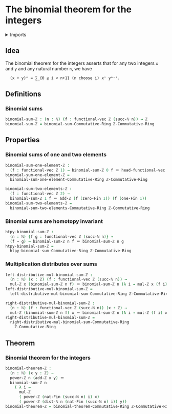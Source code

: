 # The binomial theorem for the integers

<details><summary>Imports</summary>
```agda
module elementary-number-theory.binomial-theorem-integers where
open import commutative-algebra.binomial-theorem-commutative-rings
open import commutative-algebra.commutative-semirings
open import commutative-algebra.powers-of-elements-commutative-semirings
open import commutative-algebra.sums-commutative-semirings
open import elementary-number-theory.addition-integers
open import elementary-number-theory.commutative-ring-of-integers
open import elementary-number-theory.distance-natural-numbers
open import elementary-number-theory.integers
open import elementary-number-theory.multiplication-integers
open import elementary-number-theory.natural-numbers
open import elementary-number-theory.powers-integers
open import foundation.coproduct-types
open import foundation.dependent-pair-types
open import foundation.equational-reasoning
open import foundation.functions
open import foundation.homotopies
open import foundation.identity-types
open import foundation.unit-type
open import foundation.universe-levels
open import linear-algebra.vectors
open import univalent-combinatorics.standard-finite-types
```
</details>

## Idea

The binomial theorem for the integers asserts that for any two integers `x` and `y` and any natural number `n`, we have

```md
  (x + y)ⁿ = ∑_{0 ≤ i < n+1} (n choose i) xⁱ yⁿ⁻ⁱ.
```

## Definitions

### Binomial sums

```agda
binomial-sum-ℤ : (n : ℕ) (f : functional-vec ℤ (succ-ℕ n)) → ℤ
binomial-sum-ℤ = binomial-sum-Commutative-Ring ℤ-Commutative-Ring
```

## Properties

### Binomial sums of one and two elements

```agda
binomial-sum-one-element-ℤ :
  (f : functional-vec ℤ 1) → binomial-sum-ℤ 0 f ＝ head-functional-vec 0 f
binomial-sum-one-element-ℤ =
  binomial-sum-one-element-Commutative-Ring ℤ-Commutative-Ring

binomial-sum-two-elements-ℤ :
  (f : functional-vec ℤ 2) →
  binomial-sum-ℤ 1 f ＝ add-ℤ (f (zero-Fin 1)) (f (one-Fin 1))
binomial-sum-two-elements-ℤ =
  binomial-sum-two-elements-Commutative-Ring ℤ-Commutative-Ring
```

### Binomial sums are homotopy invariant

```agda
htpy-binomial-sum-ℤ :
  (n : ℕ) {f g : functional-vec ℤ (succ-ℕ n)} →
  (f ~ g) → binomial-sum-ℤ n f ＝ binomial-sum-ℤ n g
htpy-binomial-sum-ℤ =
  htpy-binomial-sum-Commutative-Ring ℤ-Commutative-Ring
```

### Multiplication distributes over sums

```agda
left-distributive-mul-binomial-sum-ℤ :
  (n : ℕ) (x : ℤ) (f : functional-vec ℤ (succ-ℕ n)) →
  mul-ℤ x (binomial-sum-ℤ n f) ＝ binomial-sum-ℤ n (λ i → mul-ℤ x (f i))
left-distributive-mul-binomial-sum-ℤ =
  left-distributive-mul-binomial-sum-Commutative-Ring ℤ-Commutative-Ring

right-distributive-mul-binomial-sum-ℤ :
  (n : ℕ) (f : functional-vec ℤ (succ-ℕ n)) (x : ℤ) →
  mul-ℤ (binomial-sum-ℤ n f) x ＝ binomial-sum-ℤ n (λ i → mul-ℤ (f i) x)
right-distributive-mul-binomial-sum-ℤ =
  right-distributive-mul-binomial-sum-Commutative-Ring
    ℤ-Commutative-Ring
```

## Theorem

### Binomial theorem for the integers

```agda
binomial-theorem-ℤ :
  (n : ℕ) (x y : ℤ) →
  power-ℤ n (add-ℤ x y) ＝
  binomial-sum-ℤ n
    ( λ i →
      mul-ℤ
      ( power-ℤ (nat-Fin (succ-ℕ n) i) x)
      ( power-ℤ (dist-ℕ n (nat-Fin (succ-ℕ n) i)) y))
binomial-theorem-ℤ = binomial-theorem-Commutative-Ring ℤ-Commutative-Ring
```
